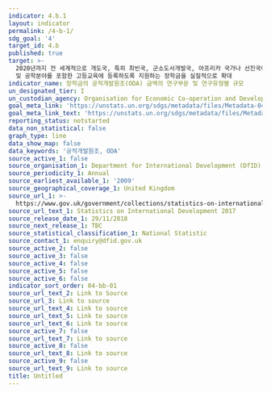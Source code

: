 ```yaml
---
indicator: 4.b.1
layout: indicator
permalink: /4-b-1/
sdg_goal: '4'
target_id: 4.b
published: true
target: >-
  2020년까지 전 세계적으로 개도국, 특히 최빈국, 군소도서개발국, 아프리카 국가나 선진국이나 기타 개발도상국의 직업훈련, ICT, 과학기술
  및 공학분야를 포함한 고등교육에 등록하도록 지원하는 장학금을 실질적으로 확대
indicator_name: 장학금의 공적개발원조(ODA) 금액의 연구부문 및 연구유형별 규모
un_designated_tier: I
un_custodian_agency: Organisation for Economic Co-operation and Development (OECD)
goal_meta_link: 'https://unstats.un.org/sdgs/metadata/files/Metadata-04-0B-01.pdf'
goal_meta_link_text: 'https://unstats.un.org/sdgs/metadata/files/Metadata-04-0B-01.pdf'
reporting_status: notstarted
data_non_statistical: false
graph_type: line
data_show_map: false
data_keywords: '공적개발원조, ODA'
source_active_1: false
source_organisation_1: Department for International Development (DfID)
source_periodicity_1: Annual
source_earliest_available_1: '2009'
source_geographical_coverage_1: United Kingdom
source_url_1: >-
  https://www.gov.uk/government/collections/statistics-on-international-development
source_url_text_1: Statistics on International Development 2017
source_release_date_1: 29/11/2018
source_next_release_1: TBC
source_statistical_classification_1: National Statistic
source_contact_1: enquiry@dfid.gov.uk
source_active_2: false
source_active_3: false
source_active_4: false
source_active_5: false
source_active_6: false
indicator_sort_order: 04-bb-01
source_url_text_2: Link to Source
source_url_3: Link to source
source_url_text_4: Link to source
source_url_text_5: Link to source
source_url_text_6: Link to source
source_active_7: false
source_url_text_7: Link to source
source_active_8: false
source_url_text_8: Link to source
source_active_9: false
source_url_text_9: Link to source
title: Untitled
---
```

